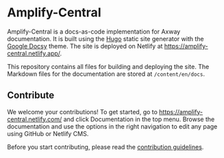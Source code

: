 # Amplify-Central

Amplify-Central is a docs-as-code implementation for Axway documentation. It is built using the [Hugo](https://gohugo.io/) static site generator with the [Google Docsy](https://github.com/google/docsy) theme. The site is deployed on Netlify at <https://amplify-central.netlify.app/>.

This repository contains all files for building and deploying the site. The Markdown files for the documentation are stored at `/content/en/docs`.

## Contribute

We welcome your contributions! To get started, go to https://amplify-central.netlify.com/ and click Documentation in the top menu. Browse the documentation and use the options in the right navigation to edit any page using GitHub or Netlify CMS.

Before you start contributing, please read the [contribution guidelines](https://confluence.axway.com/display/RIE/Contribution+guidelines).
